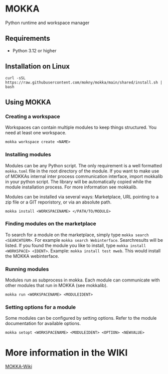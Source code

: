 # MOKKA
Python runtime and workspace manager

## Requirements
- Python 3.12 or higher

## Installation on Linux
```
curl -sSL https://raw.githubusercontent.com/mokny/mokka/main/shared/install.sh | bash
```

## Using MOKKA

### Creating a workspace
Workspaces can contain multiple modules to keep things structured. You need at least one workspace.
```
mokka workspace create <NAME>
```

### Installing modules
Modules can be any Python script. The only requirement is a well formatted `mokka.toml` file in the root directory of the module. If you want to make use of MOKKAs internal inter process communication interface, import mokkalib in your python script. The library will be automatically copied while the module installation process. For more information see mokkalib.

Modules can be installed via several ways: Marketplace, URL pointing to a zip file or a GIT reporistory, or via an absolute path.
```
mokka install <WORKSPACENAME> </PATH/TO/MODULE>
```

### Finding modules on the marketplace
To search for a module on the marketplace, simply type ```mokka search <SEARCHTERM>```. For example ```mokka search Webinterface```. Searchresults will be listed. If you found the module you like to install, type ```mokka install <WORKSPACE> <IDENT>```. Example: ```mokka install test mweb```. This would install the MOKKA webinterface.

### Running modules
Modules run as subprocess in mokka. Each module can communicate with other modules that run in MOKKA (see mokkalib).
```
mokka run <WORKSPACENAME> <MODULEIDENT>
```

### Setting options for a module
Some modules can be configured by setting options. Refer to the module documentation for available options.
```
mokka setopt <WORKSPACENAME> <MODULEIDENT> <OPTION> <NEWVALUE>
```


# More information in the WIKI
[MOKKA-Wiki](https://github.com/mokny/mokka/wiki)